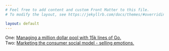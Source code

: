 ```yaml
---
# Feel free to add content and custom Front Matter to this file.
# To modify the layout, see https://jekyllrb.com/docs/themes/#overriding-theme-defaults

layout: default
---
```


One: [Managing a million dollar pool with 15k lines of Go.](/one)  
Two: [Marketing the consumer social model - selling emotions.](/two)
